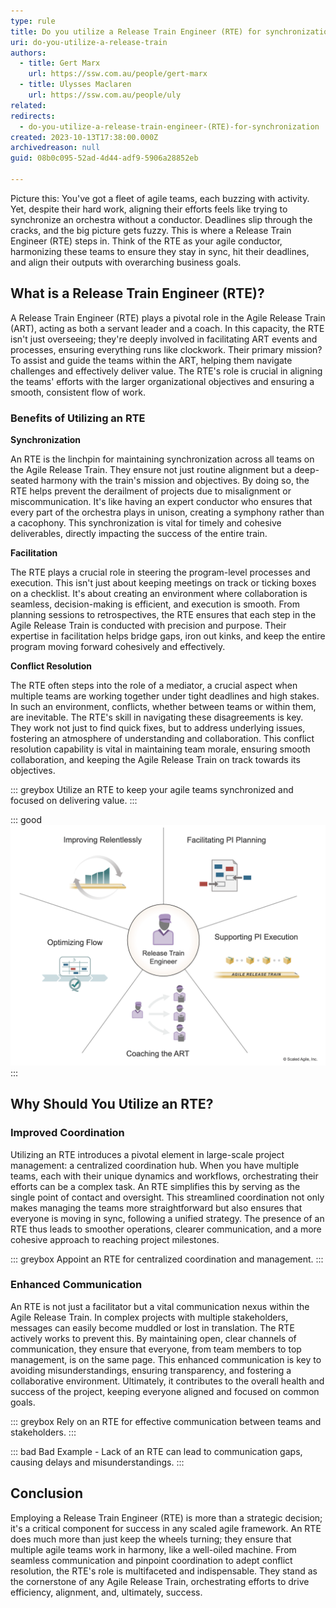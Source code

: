 ```yaml
---
type: rule
title: Do you utilize a Release Train Engineer (RTE) for synchronization?
uri: do-you-utilize-a-release-train
authors:
  - title: Gert Marx
    url: https://ssw.com.au/people/gert-marx
  - title: Ulysses Maclaren
    url: https://ssw.com.au/people/uly
related:
redirects:
  - do-you-utilize-a-release-train-engineer-(RTE)-for-synchronization
created: 2023-10-13T17:38:00.000Z
archivedreason: null
guid: 08b0c095-52ad-4d44-adf9-5906a28852eb

---
```

Picture this: You've got a fleet of agile teams, each buzzing with activity. Yet, despite their hard work, aligning their efforts feels like trying to synchronize an orchestra without a conductor. Deadlines slip through the cracks, and the big picture gets fuzzy. This is where a Release Train Engineer (RTE) steps in. Think of the RTE as your agile conductor, harmonizing these teams to ensure they stay in sync, hit their deadlines, and align their outputs with overarching business goals.

<!--endintro-->

## What is a Release Train Engineer (RTE)?

A Release Train Engineer (RTE) plays a pivotal role in the Agile Release Train (ART), acting as both a servant leader and a coach. In this capacity, the RTE isn't just overseeing; they're deeply involved in facilitating ART events and processes, ensuring everything runs like clockwork. Their primary mission? To assist and guide the teams within the ART, helping them navigate challenges and effectively deliver value. The RTE's role is crucial in aligning the teams' efforts with the larger organizational objectives and ensuring a smooth, consistent flow of work.

### Benefits of Utilizing an RTE

**Synchronization**

An RTE is the linchpin for maintaining synchronization across all teams on the Agile Release Train. They ensure not just routine alignment but a deep-seated harmony with the train's mission and objectives. By doing so, the RTE helps prevent the derailment of projects due to misalignment or miscommunication. It's like having an expert conductor who ensures that every part of the orchestra plays in unison, creating a symphony rather than a cacophony. This synchronization is vital for timely and cohesive deliverables, directly impacting the success of the entire train.

**Facilitation**

The RTE plays a crucial role in steering the program-level processes and execution. This isn't just about keeping meetings on track or ticking boxes on a checklist. It's about creating an environment where collaboration is seamless, decision-making is efficient, and execution is smooth. From planning sessions to retrospectives, the RTE ensures that each step in the Agile Release Train is conducted with precision and purpose. Their expertise in facilitation helps bridge gaps, iron out kinks, and keep the entire program moving forward cohesively and effectively.

**Conflict Resolution**

The RTE often steps into the role of a mediator, a crucial aspect when multiple teams are working together under tight deadlines and high stakes. In such an environment, conflicts, whether between teams or within them, are inevitable. The RTE's skill in navigating these disagreements is key. They work not just to find quick fixes, but to address underlying issues, fostering an atmosphere of understanding and collaboration. This conflict resolution capability is vital in maintaining team morale, ensuring smooth collaboration, and keeping the Agile Release Train on track towards its objectives.

::: greybox
Utilize an RTE to keep your agile teams synchronized and focused on delivering value.
:::

::: good
![Figure: Good Example - An RTE helps in keeping all the agile teams in sync, ensuring smooth delivery of features.](/rules/do-you-utilize-a-release-train/Safe_RTE_Good.png)
:::

## Why Should You Utilize an RTE?

### Improved Coordination

Utilizing an RTE introduces a pivotal element in large-scale project management: a centralized coordination hub. When you have multiple teams, each with their unique dynamics and workflows, orchestrating their efforts can be a complex task. An RTE simplifies this by serving as the single point of contact and oversight. This streamlined coordination not only makes managing the teams more straightforward but also ensures that everyone is moving in sync, following a unified strategy. The presence of an RTE thus leads to smoother operations, clearer communication, and a more cohesive approach to reaching project milestones.

::: greybox
Appoint an RTE for centralized coordination and management.
:::

### Enhanced Communication

An RTE is not just a facilitator but a vital communication nexus within the Agile Release Train. In complex projects with multiple stakeholders, messages can easily become muddled or lost in translation. The RTE actively works to prevent this. By maintaining open, clear channels of communication, they ensure that everyone, from team members to top management, is on the same page. This enhanced communication is key to avoiding misunderstandings, ensuring transparency, and fostering a collaborative environment. Ultimately, it contributes to the overall health and success of the project, keeping everyone aligned and focused on common goals.

::: greybox
Rely on an RTE for effective communication between teams and stakeholders.
:::

::: bad
Bad Example - Lack of an RTE can lead to communication gaps, causing delays and misunderstandings.
:::

## Conclusion

Employing a Release Train Engineer (RTE) is more than a strategic decision; it's a critical component for success in any scaled agile framework. An RTE does much more than just keep the wheels turning; they ensure that multiple agile teams work in harmony, like a well-oiled machine. From seamless communication and pinpoint coordination to adept conflict resolution, the RTE's role is multifaceted and indispensable. They stand as the cornerstone of any Agile Release Train, orchestrating efforts to drive efficiency, alignment, and, ultimately, success.

